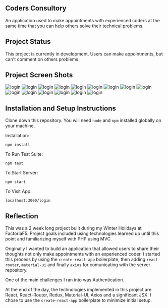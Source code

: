 ## Coders Consultory 

An application used to make appointments with experienced coders at the same time that you can help others solve their technical problems.

## Project Status

This project is currently in development. Users can make appointments, but can't comment on others problems.

## Project Screen Shots


![login](https://github.com/adriansunye/coders-consultory-client/blob/development/public/screenshots/1.png?raw=true)
![login](https://github.com/adriansunye/coders-consultory-client/blob/development/public/screenshots/2.png?raw=true)
![login](https://github.com/adriansunye/coders-consultory-client/blob/development/public/screenshots/3.png?raw=true)
![login](https://github.com/adriansunye/coders-consultory-client/blob/development/public/screenshots/4.png?raw=true)
![login](https://github.com/adriansunye/coders-consultory-client/blob/development/public/screenshots/5.png?raw=true)
![login](https://github.com/adriansunye/coders-consultory-client/blob/development/public/screenshots/6.png?raw=true)
![login](https://github.com/adriansunye/coders-consultory-client/blob/development/public/screenshots/7.png?raw=true)
![login](https://github.com/adriansunye/coders-consultory-client/blob/development/public/screenshots/8.png?raw=true)
![login](https://github.com/adriansunye/coders-consultory-client/blob/development/public/screenshots/9.png?raw=true)
![login](https://github.com/adriansunye/coders-consultory-client/blob/development/public/screenshots/10.png?raw=true)
![login](https://github.com/adriansunye/coders-consultory-client/blob/development/public/screenshots/11.png?raw=true)
![login](https://github.com/adriansunye/coders-consultory-client/blob/development/public/screenshots/12.png?raw=true)
![login](https://github.com/adriansunye/coders-consultory-client/blob/development/public/screenshots/13.png?raw=true)
![login](https://github.com/adriansunye/coders-consultory-client/blob/development/public/screenshots/14.png?raw=true)
![login](https://github.com/adriansunye/coders-consultory-client/blob/development/public/screenshots/15.png?raw=true)

## Installation and Setup Instructions

Clone down this repository. You will need `node` and `npm` installed globally on your machine.  

Installation:

`npm install`  

To Run Test Suite:  

`npm test`  

To Start Server:

`npm start`  

To Visit App:

`localhost:3000/login`  

## Reflection

This was a 2 week long project built during my Winter Holidays at FactoriaF5. Project goals included using technologies learned up until this point and familiarizing myself with PHP using MVC.  

Originally I wanted to build an application that allowed users to share their thoughts not only make appointments with an experienced coder. I started this process by using the `create-react-app` boilerplate, then adding `react-router`, `material-ui` and finally `axios` for comunicating with the server repository.  

One of the main challenges I ran into was Authentication.

At the end of the day, the technologies implemented in this project are React, React-Router, Redux, Material-UI, Axios and a significant JSX. I chose to use the `create-react-app` boilerplate to minimize initial setup.